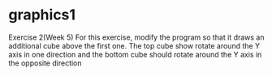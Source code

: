 # graphics1
Exercise 2(Week 5)
For this exercise, modify the program so that it draws an additional cube above the first one. The top
cube show rotate around the Y axis in one direction and the bottom cube should rotate around the Y
axis in the opposite direction
